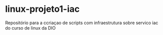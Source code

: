 # linux-projeto1-iac
Repositório para a ccriaçao de scripts com infraestrutura sobre servico iac do curso de linux da DIO
